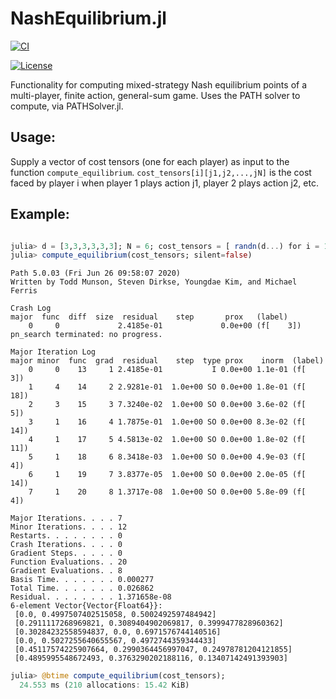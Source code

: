# NashEquilibrium.jl

[![CI](https://github.com/4estlaine/NashEquilibrium.jl/actions/workflows/CI.yml/badge.svg)](https://github.com/4estlaine/NashEquilibrium.jl/actions/workflows/CI.yml)
<!-- [![codecov](https://codecov.io/gh/lassepe/iLQGames.jl/branch/master/graph/badge.svg)](https://codecov.io/gh/lassepe/iLQGames.jl) -->
 [![License](https://img.shields.io/badge/license-MIT-blue)](https://opensource.org/licenses/MIT)

Functionality for computing mixed-strategy Nash equilibrium points of a multi-player, finite action, general-sum game. Uses the PATH solver to compute, via PATHSolver.jl.

## Usage:
Supply a vector of cost tensors (one for each player) as input to the function ```compute_equilibrium```. 
```cost_tensors[i][j1,j2,...,jN]``` is the cost faced by player i when player 1 plays action j1, player 2 plays action j2, etc.


## Example:

```julia

julia> d = [3,3,3,3,3,3]; N = 6; cost_tensors = [ randn(d...) for i = 1:N];
julia> compute_equilibrium(cost_tensors; silent=false)
```
```
Path 5.0.03 (Fri Jun 26 09:58:07 2020)
Written by Todd Munson, Steven Dirkse, Youngdae Kim, and Michael Ferris

Crash Log
major  func  diff  size  residual    step       prox   (label)
    0     0             2.4185e-01             0.0e+00 (f[    3])
pn_search terminated: no progress.

Major Iteration Log
major minor  func  grad  residual    step  type prox    inorm  (label)
    0     0    13     1 2.4185e-01           I 0.0e+00 1.1e-01 (f[    3])
    1     4    14     2 2.9281e-01  1.0e+00 SO 0.0e+00 1.8e-01 (f[   18])
    2     3    15     3 7.3240e-02  1.0e+00 SO 0.0e+00 3.6e-02 (f[    5])
    3     1    16     4 1.7875e-01  1.0e+00 SO 0.0e+00 8.3e-02 (f[   14])
    4     1    17     5 4.5813e-02  1.0e+00 SO 0.0e+00 1.8e-02 (f[   11])
    5     1    18     6 8.3418e-03  1.0e+00 SO 0.0e+00 4.9e-03 (f[    4])
    6     1    19     7 3.8377e-05  1.0e+00 SO 0.0e+00 2.0e-05 (f[   14])
    7     1    20     8 1.3717e-08  1.0e+00 SO 0.0e+00 5.8e-09 (f[    4])

Major Iterations. . . . 7
Minor Iterations. . . . 12
Restarts. . . . . . . . 0
Crash Iterations. . . . 0
Gradient Steps. . . . . 0
Function Evaluations. . 20
Gradient Evaluations. . 8
Basis Time. . . . . . . 0.000277
Total Time. . . . . . . 0.026862
Residual. . . . . . . . 1.371658e-08
6-element Vector{Vector{Float64}}:
 [0.0, 0.4997507402515058, 0.5002492597484942]
 [0.2911117268969821, 0.3089404902069817, 0.3999477828960362]
 [0.30284232558594837, 0.0, 0.6971576744140516]
 [0.0, 0.5027255640655567, 0.4972744359344433]
 [0.45117574225907664, 0.2990364456997047, 0.24978781204121855]
 [0.4895995548672493, 0.3763290202188116, 0.13407142491393903]
```

```julia
julia> @btime compute_equilibrium(cost_tensors);
  24.553 ms (210 allocations: 15.42 KiB)
```
 
 


